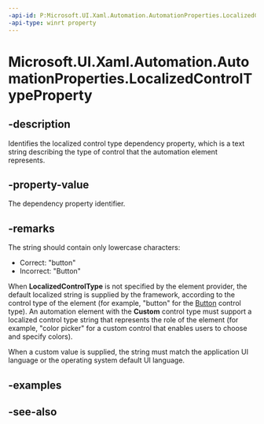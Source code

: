 ```yaml
---
-api-id: P:Microsoft.UI.Xaml.Automation.AutomationProperties.LocalizedControlTypeProperty
-api-type: winrt property
---
```


<!-- Property syntax
public Windows.UI.Xaml.DependencyProperty LocalizedControlTypeProperty { get; }
-->

# Microsoft.UI.Xaml.Automation.AutomationProperties.LocalizedControlTypeProperty

## -description
Identifies the localized control type dependency property, which is a text string describing the type of control that the automation element represents.

## -property-value
The dependency property identifier.

## -remarks
The string should contain only lowercase characters:


+ Correct: "button"
+ Incorrect: "Button"


When **LocalizedControlType** is not specified by the element provider, the default localized string is supplied by the framework, according to the control type of the element (for example, "button" for the [Button](../microsoft.ui.xaml.controls/button.md) control type). An automation element with the **Custom** control type must support a localized control type string that represents the role of the element (for example, "color picker" for a custom control that enables users to choose and specify colors).

When a custom value is supplied, the string must match the application UI language or the operating system default UI language.

## -examples

## -see-also
